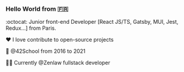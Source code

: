 ### Hello World from 🇫🇷

:octocat: Junior front-end Developer [React JS/TS, Gatsby, MUI, Jest, Redux...] from Paris.

❤️ I love contribute to open-source projects 

📕 @42School from 2016 to 2021

🧑‍💻 Currently @Zenlaw fullstack developer
